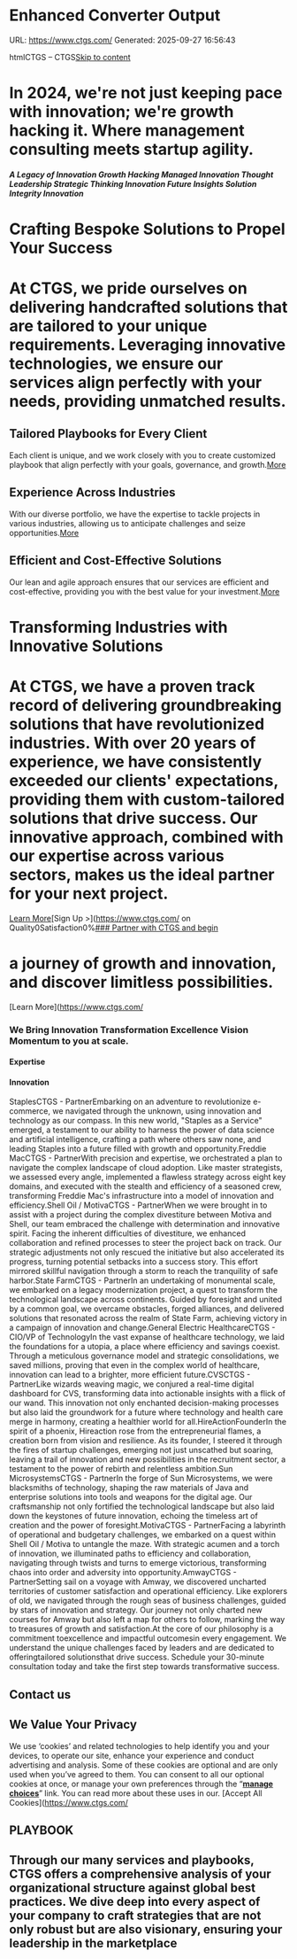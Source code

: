 # Enhanced Converter Output
URL: https://www.ctgs.com/
Generated: 2025-09-27 16:56:43

htmlCTGS – CTGS[Skip to content](https://www.ctgs.com/#content)
# In 2024, we're not just keeping pace with innovation; we're growth hacking it. Where management consulting meets startup agility.
##### A Legacy of Innovation Growth Hacking Managed Innovation Thought Leadership Strategic Thinking Innovation Future Insights Solution Integrity Innovation
# Crafting Bespoke Solutions to Propel Your Success
# At CTGS, we pride ourselves on delivering handcrafted solutions that are tailored to your unique requirements. Leveraging innovative technologies, we ensure our services align perfectly with your needs, providing unmatched results.
## Tailored Playbooks for Every Client
Each client is unique, and we work closely with you to create customized playbook that align perfectly with your goals, governance, and growth.[More](https://ctgs.com/2024/05/01/tailored-playbooks-for-every-client/)
## Experience Across Industries
With our diverse portfolio, we have the expertise to tackle projects in various industries, allowing us to anticipate challenges and seize opportunities.[More](https://ctgs.com/2024/05/01/experience-across-industries/)
## Efficient and Cost-Effective Solutions
Our lean and agile approach ensures that our services are efficient and cost-effective, providing you with the best value for your investment.[More](https://ctgs.com/2024/05/01/efficient-and-cost-effective-solutions/)
# Transforming Industries with Innovative Solutions
# At CTGS, we have a proven track record of delivering groundbreaking solutions that have revolutionized industries. With over 20 years of experience, we have consistently exceeded our clients' expectations, providing them with custom-tailored solutions that drive success. Our innovative approach, combined with our expertise across various sectors, makes us the ideal partner for your next project.
[Learn More](https://ctgs.com/services/)[Sign Up >](https://www.ctgs.com/ on Quality0Satisfaction0%[### Partner with CTGS and begin](https://ctgs.com/services/)
# a journey of growth and innovation, and discover limitless possibilities.
[Learn More](https://www.ctgs.com/
### We Bring Innovation Transformation Excellence Vision Momentum to you at scale.
#### Expertise
#### Innovation
StaplesCTGS - PartnerEmbarking on an adventure to revolutionize e-commerce, we navigated through the unknown, using innovation and technology as our compass. In this new world, "Staples as a Service" emerged, a testament to our ability to harness the power of data science and artificial intelligence, crafting a path where others saw none, and leading Staples into a future filled with growth and opportunity.Freddie MacCTGS - PartnerWith precision and expertise, we orchestrated a plan to navigate the complex landscape of cloud adoption. Like master strategists, we assessed every angle, implemented a flawless strategy across eight key domains, and executed with the stealth and efficiency of a seasoned crew, transforming Freddie Mac's infrastructure into a model of innovation and efficiency.Shell Oil / MotivaCTGS - PartnerWhen we were brought in to assist with a project during the complex divestiture between Motiva and Shell, our team embraced the challenge with determination and innovative spirit. Facing the inherent difficulties of divestiture, we enhanced collaboration and refined processes to steer the project back on track. Our strategic adjustments not only rescued the initiative but also accelerated its progress, turning potential setbacks into a success story. This effort mirrored skillful navigation through a storm to reach the tranquility of safe harbor.State FarmCTGS - PartnerIn an undertaking of monumental scale, we embarked on a legacy modernization project, a quest to transform the technological landscape across continents. Guided by foresight and united by a common goal, we overcame obstacles, forged alliances, and delivered solutions that resonated across the realm of State Farm, achieving victory in a campaign of innovation and change.General Electric HealthcareCTGS - CIO/VP of TechnologyIn the vast expanse of healthcare technology, we laid the foundations for a utopia, a place where efficiency and savings coexist. Through a meticulous governance model and strategic consolidations, we saved millions, proving that even in the complex world of healthcare, innovation can lead to a brighter, more efficient future.CVSCTGS - PartnerLike wizards weaving magic, we conjured a real-time digital dashboard for CVS, transforming data into actionable insights with a flick of our wand. This innovation not only enchanted decision-making processes but also laid the groundwork for a future where technology and health care merge in harmony, creating a healthier world for all.HireActionFounderIn the spirit of a phoenix, Hireaction rose from the entrepreneurial flames, a creation born from vision and resilience. As its founder, I steered it through the fires of startup challenges, emerging not just unscathed but soaring, leaving a trail of innovation and new possibilities in the recruitment sector, a testament to the power of rebirth and relentless ambition.Sun MicrosystemsCTGS - PartnerIn the forge of Sun Microsystems, we were blacksmiths of technology, shaping the raw materials of Java and enterprise solutions into tools and weapons for the digital age. Our craftsmanship not only fortified the technological landscape but also laid down the keystones of future innovation, echoing the timeless art of creation and the power of foresight.MotivaCTGS - PartnerFacing a labyrinth of operational and budgetary challenges, we embarked on a quest within Shell Oil / Motiva to untangle the maze. With strategic acumen and a torch of innovation, we illuminated paths to efficiency and collaboration, navigating through twists and turns to emerge victorious, transforming chaos into order and adversity into opportunity.AmwayCTGS - PartnerSetting sail on a voyage with Amway, we discovered uncharted territories of customer satisfaction and operational efficiency. Like explorers of old, we navigated through the rough seas of business challenges, guided by stars of innovation and strategy. Our journey not only charted new courses for Amway but also left a map for others to follow, marking the way to treasures of growth and satisfaction.At the core of our philosophy is a commitment toexcellence and impactful outcomesin every engagement. We understand the unique challenges faced by leaders and are dedicated to offeringtailored solutionsthat drive success.
Schedule your 30-minute consultation today and take the first step towards transformative success.
## Contact us
## We Value Your Privacy
We use ‘cookies’ and related technologies to help identify you and your devices, to operate our site, enhance your experience and conduct advertising and analysis. Some of these cookies are optional and are only used when you’ve agreed to them. You can consent to all our optional cookies at once, or manage your own preferences through the “**[manage choices](https://ctgs.com/privacy/)**” link. You can read more about these uses in our.
[Accept All Cookies](https://www.ctgs.com/
## PLAYBOOK
## Through our many services and playbooks, CTGS offers a comprehensive analysis of your organizational structure against global best practices. We dive deep into every aspect of your company to craft strategies that are not only robust but are also visionary, ensuring your leadership in the marketplace
